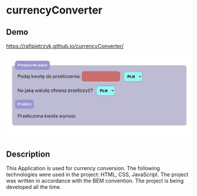 # currencyConverter

## Demo

https://rafipietrzyk.github.io/currencyConverter/

![screen projektu](images/screenApplication.jpg)

## Description

This Application is used for currency conversion. 
The following technologies were used in the project: HTML, CSS, JavaScript. 
The project was written in accordance with the BEM convention. 
The project is being developed all the time.
